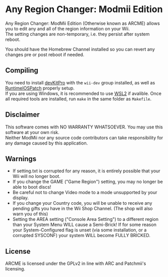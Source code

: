 # Any Region Changer: Modmii Edition

Any Region Changer: ModMii Edition (Otherwise known as ARCME) allows you to edit any and all of the region information on your Wii.  
The setting changes are non-temporary, i.e. they persist after system reboot.

You should have the Homebrew Channel installed so you can revert any changes pre or post reboot if needed.

## Compiling
You need to install [devKitPro](https://devkitpro.org/wiki/Getting_Started) with the `wii-dev` group installed, as well as [RuntimeIOSPatch](https://gbatemp.net/threads/wii-vwii-libruntimeiospatch.339606/?msclkid=9449fb2ac11111eca5087aab4842d005) properly setup.  
If you are using Windows, it is recommended to use [WSL2](https://docs.microsoft.com/en-us/windows/wsl/about) if avalible.
Once all required tools are installed, run `make` in the same folder as  `Makefile`.

## Disclaimer
This software comes with NO WARRANTY WHATSOEVER. You may use this software at your own risk.  
Neither ModMii nor any source code contributors can take responsibility for any damage caused by this application.  
  
## Warnings
 - If setting.txt is corrupted for any reason, it is entirely possible that your Wii will no longer boot. 
 - If you change the GAME ("Game Region") setting, you may no longer be able to boot discs!
 - Be careful not to change Video mode to a mode unsupported by your display.
 - If you change your Country code, you will be unable to receive any pending gifts you have in the Wii Shop Channel. (The shop will also warn you of this)
 - Setting the AREA setting ("Console Area Setting") to a different region than your System Menu WILL cause a Semi-Brick! If for some reason your System-Configured flag is unset (via some installation, or a corrupted SYSCONF) your system WILL become FULLY BRICKED. 

## License
ARCME is licensed under the GPLv2 in line with ARC and Patchmii's licensing.